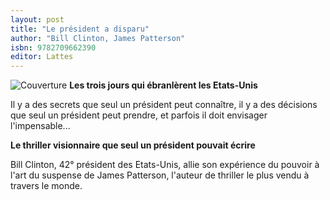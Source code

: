 ```yaml
---
layout: post
title: "Le président a disparu"
author: "Bill Clinton, James Patterson"
isbn: 9782709662390
editor: Lattes
---
```


![Couverture](/img/9782709662390.jpg) **Les trois jours qui ébranlèrent les Etats-Unis**

Il y a des secrets que seul un président peut connaître, il y a des décisions que seul un président peut prendre, et parfois il doit envisager l'impensable...

**Le thriller visionnaire que seul un président pouvait écrire**

Bill Clinton, 42° président des Etats-Unis, allie son expérience du pouvoir à l'art du suspense de James Patterson, l'auteur de thriller le plus vendu à travers le monde.
